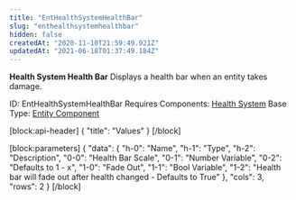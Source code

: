 ```yaml
---
title: "EntHealthSystemHealthBar"
slug: "enthealthsystemhealthbar"
hidden: false
createdAt: "2020-11-10T21:59:49.921Z"
updatedAt: "2021-06-18T01:37:49.184Z"
---
```

**Health System Health Bar**
Displays a health bar when an entity takes damage.

ID: EntHealthSystemHealthBar
Requires Components: [Health System](doc:enthealthsystem)
Base Type: [Entity Component](doc:componententity)

[block:api-header]
{
  "title": "Values"
}
[/block]

[block:parameters]
{
  "data": {
    "h-0": "Name",
    "h-1": "Type",
    "h-2": "Description",
    "0-0": "Health Bar Scale",
    "0-1": "Number Variable",
    "0-2": "Defaults to 1 - x",
    "1-0": "Fade Out",
    "1-1": "Bool Variable",
    "1-2": "Health bar will fade out after health changed - Defaults to True"
  },
  "cols": 3,
  "rows": 2
}
[/block]